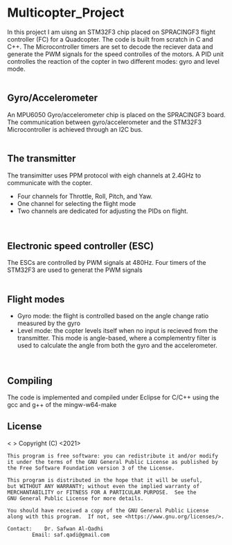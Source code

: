 # Multicopter_Project

In this project I am uisng an STM32F3 chip placed on SPRACINGF3 flight controller (FC) for a Quadcopter. The code is built from scratch in C and C++. The Microcontroller timers are set to decode the reciever data and generate the PWM signals for the speed controlles of the motors. A PID unit controlles the reaction of the copter in two different modes: gyro and level mode. 
<br /> 
<br /> 

## Gyro/Accelerometer
An MPU6050 Gyro/accelerometer chip is placed on the SPRACINGF3 board.
The communication between gyro/accelerometer and the STM32F3 Microcontroller is achieved through an I2C bus.
<br />
<br /> 

## The transmitter
The transimitter uses PPM protocol with eigh channels at 2.4GHz to communicate with the copter. 
- Four channels for Throttle, Roll, Pitch, and Yaw. 
- One channel for selecting the flight mode
- Two channels are dedicated for adjusting the PIDs on flight. 
<br />

## Electronic speed controller (ESC)
The ESCs are controlled by PWM signals at 480Hz. Four timers of the STM32F3 are used to generat the PWM signals 
<br />
<br /> 

## Flight modes
- Gyro mode: the flight is controlled based on the angle change ratio measured by the gyro
- Level mode: the copter levels itself when no input is recieved from the transmitter. This mode is angle-based, where a complementry filter is used to 
calculate the angle from both the gyro and the accelerometer.
<br /> 

## Compiling
The code is implemented and compiled under Eclipse for C/C++ using the gcc and g++ of the mingw-w64-make

## License
< >
    Copyright (C) <2021>  <Safwan Al-Qadhi>

    This program is free software: you can redistribute it and/or modify
    it under the terms of the GNU General Public License as published by
    the Free Software Foundation version 3 of the License.

    This program is distributed in the hope that it will be useful,
    but WITHOUT ANY WARRANTY; without even the implied warranty of
    MERCHANTABILITY or FITNESS FOR A PARTICULAR PURPOSE.  See the
    GNU General Public License for more details.

    You should have received a copy of the GNU General Public License
    along with this program.  If not, see <https://www.gnu.org/licenses/>.

	Contact:	Dr. Safwan Al-Qadhi
			Email: saf.qadi@gmail.com
